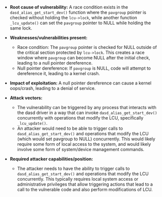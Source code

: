 - **Root cause of vulnerability:** A race condition exists in the `dasd_alias_get_start_dev()` function where the `pavgroup` pointer is checked without holding the `lcu->lock`, while another function `_lcu_update()` can set the `pavgroup` pointer to NULL while holding the same lock.

- **Weaknesses/vulnerabilities present:**
  - Race condition: The `pavgroup` pointer is checked for NULL outside of the critical section protected by `lcu->lock`. This creates a race window where `pavgroup` can become NULL after the initial check, leading to a null pointer dereference.
  - Null pointer dereference: If `pavgroup` is NULL, code will attempt to dereference it, leading to a kernel crash.

- **Impact of exploitation:** A null pointer dereference can cause a kernel oops/crash, leading to a denial of service.

- **Attack vectors:**
  - The vulnerability can be triggered by any process that interacts with the dasd driver in a way that can invoke `dasd_alias_get_start_dev()` concurrently with operations that modify the LCU, specifically `_lcu_update()`.
  - An attacker would need to be able to trigger calls to  `dasd_alias_get_start_dev()` and operations that modify the LCU (which would set pavgroup to NULL) concurrently. This would likely require some form of local access to the system, and would likely involve some form of system/device management commands.

- **Required attacker capabilities/position:**
  - The attacker needs to have the ability to trigger calls to `dasd_alias_get_start_dev()` and operations that modify the LCU concurrently. This typically requires local system access or administrative privileges that allow triggering actions that lead to a call to the vulnerable code and also perform modifications of LCU.